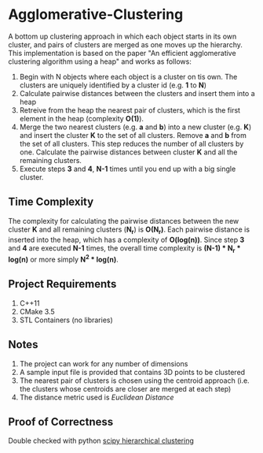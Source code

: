 # Agglomerative-Clustering
A bottom up clustering approach in which each object starts in
its own cluster, and pairs of clusters are merged as one moves up the
hierarchy. This implementation is based
 on the paper "An efficient agglomerative clustering algorithm using a heap" and works as
follows:

1. Begin with N objects where each object is a cluster on tis own.
   The clusters are uniquely identified by a cluster id (e.g. **1**
   to **N**)
2. Calculate pairwise distances between the clusters and insert
    them into a heap
3. Retreive from the heap the nearest pair of clusters, which is
    the first element in the heap (complexity **O(1)**).
4. Merge the two nearest clusters (e.g. **a** and **b**) into a new
    cluster (e.g. **K**) and insert the cluster **K** to the set of all clusters.
    Remove **a** and **b** from the set of all clusters. This step
    reduces the number of all clusters by one. Calculate the
    pairwise distances between cluster **K** and all the remaining
    clusters.
5. Execute steps **3** and **4**, **N-1** times until you end up with a big single
    cluster.

## Time Complexity
The complexity for calculating the pairwise  distances between the new
cluster **K** and all remaining clusters (**N<sub>r</sub>**) is
**O(N<sub>r</sub>)**. Each pairwise distance is inserted into the heap,
which has a complexity of **O(log(n))**. Since step **3** and **4** are
 executed **N-1** times, the overall time complexity is
 **(N-1) \* N<sub>r</sub> \* log(n)** or more simply
  **N<sup>2</sup>  \* log(n)**.

## Project Requirements
   1. C++11
   2. CMake 3.5
   3. STL Containers (no libraries)

## Notes
1. The project can work for any number of dimensions
2. A sample input file is provided that contains 3D points to be clustered
3. The nearest pair of clusters is chosen using the centroid approach
    (i.e. the clusters whose centroids are closer are merged at
    each step)
4. The distance metric used is *Euclidean Distance*

## Proof of Correctness
Double checked with python [scipy hierarchical clustering](http://docs.scipy.org/doc/scipy/reference/cluster.hierarchy.html)


